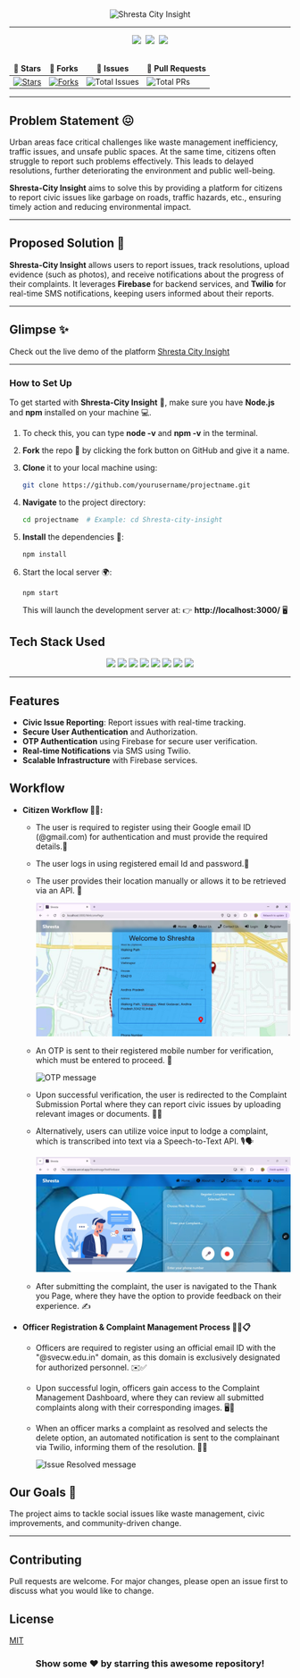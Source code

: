 <div align="center">
  <img width="400" alt="Shresta City Insight" align="center" src="image.png">
</div>

<hr>

<div align="center">
  <img src="https://forthebadge.com/images/badges/built-with-love.svg" />&nbsp;
  <img src="https://forthebadge.com/images/badges/uses-brains.svg" />&nbsp;
  <img src="https://forthebadge.com/images/badges/powered-by-responsibility.svg"/>
</div>
<br>

<div align="center">
  <table align="center">
    <thead align="center">
      <tr border: 1px;>
        <td><strong>🌟 Stars</strong></td>
        <td><strong>🍴 Forks</strong></td>
        <td><strong>🐛 Issues</strong></td>
        <td><strong>🔔 Pull Requests</strong></td>
      </tr>
    </thead>
    <tbody>
      <tr>
        <td><a href="https://github.com/sailaja-adapa/Shresta/stargazers" target="_blank"><img alt="Stars" src="https://img.shields.io/github/stars/sailaja-adapa/Shresta?style=for-the-badge&logo=github"/></a></td>
        <td><a href="https://github.com/sailaja-adapa/Shresta/forks" target="_blank"><img alt="Forks" src="https://img.shields.io/github/forks/sailaja-adapa/Shresta?style=for-the-badge&logo=git&logoColor=white"/></a></td>
        <td><img alt="Total Issues" src="https://img.shields.io/github/issues-search/sailaja-adapa/Shresta?query=is:issue&style=for-the-badge&label=Issues&logo=github&color=blue"/></td>
        <td><img alt="Total PRs" src="https://img.shields.io/github/issues-search/sailaja-adapa/Shresta?query=is:pr&style=for-the-badge&label=Pull%20Requests&logo=github&color=blue"/></td>
      </tr>
    </tbody>
  </table>
</div>

<hr>

## Problem Statement 😖

Urban areas face critical challenges like waste management inefficiency, traffic issues, and unsafe public spaces. At the same time, citizens often struggle to report such problems effectively. This leads to delayed resolutions, further deteriorating the environment and public well-being.

**Shresta-City Insight** aims to solve this by providing a platform for citizens to report civic issues like garbage on roads, traffic hazards, etc., ensuring timely action and reducing environmental impact.

---

## Proposed Solution 🤩

**Shresta-City Insight** allows users to report issues, track resolutions, upload evidence (such as photos), and receive notifications about the progress of their complaints. It leverages **Firebase** for backend services, and **Twilio** for real-time SMS notifications, keeping users informed about their reports.

---

## Glimpse ✨
Check out the live demo of the platform [Shresta City Insight](https://shresta.vercel.app/)

---

### How to Set Up

To get started with **Shresta-City Insight** 🚀, make sure you have **Node.js** and **npm** installed on your machine 💻.

1) To check this, you can type **node -v** and **npm -v** in the terminal.
2) **Fork** the repo 🍴 by clicking the fork button on GitHub and give it a name.
3) **Clone** it to your local machine using:

    ```sh
    git clone https://github.com/yourusername/projectname.git
    ```

4) **Navigate** to the project directory:

    ```sh
    cd projectname  # Example: cd Shresta-city-insight
    ```

5) **Install** the dependencies 🔧:

    ```sh
    npm install  
    ```

6) Start the local server 🌍:

    ```sh
    npm start
    ```

    This will launch the development server at:
    👉 **http://localhost:3000/** 🖥️

## Tech Stack Used

<div align="center">
  <img src="https://img.shields.io/badge/HTML5-E34F26.svg?style=for-the-badge&logo=HTML5&logoColor=white">
  <img src="https://img.shields.io/badge/CSS3-1572B6.svg?style=for-the-badge&logo=CSS3&logoColor=white">
  <img src="https://img.shields.io/badge/JavaScript-F7DF1E.svg?style=for-the-badge&logo=JavaScript&logoColor=black">
  <img src="https://img.shields.io/badge/ReactJS-61DAFB.svg?style=for-the-badge&logo=React&logoColor=white">
  <img src="https://img.shields.io/badge/Firebase-FFCA28.svg?style=for-the-badge&logo=Firebase&logoColor=black">
  <img src="https://img.shields.io/badge/NodeJS-339933.svg?style=for-the-badge&logo=Node.js&logoColor=white">
  <img src="https://img.shields.io/badge/Express.js-000000.svg?style=for-the-badge&logo=Express&logoColor=white">
  <img src="https://img.shields.io/badge/Twilio-000000.svg?style=for-the-badge&logo=Twilio&logoColor=white">
</div>

---

## Features

- **Civic Issue Reporting**: Report issues with real-time tracking.
- **Secure User Authentication** and Authorization.
- **OTP Authentication** using Firebase for secure user verification.
- **Real-time Notifications** via SMS using Twilio.
- **Scalable Infrastructure** with Firebase services.

## Workflow

  + **Citizen Workflow 👩‍🦰:**
    - The user is required to register using their Google email ID (@gmail.com) for authentication and must provide the required details.📩
    - The user logs in using registered email Id and password.🔐
    - The user provides their location manually or allows it to be retrieved via an API. 📍
    
      ![Location](loc.jpg)
    
    - An OTP is sent to their registered mobile number for verification, which must be entered to proceed. 🔢
    
      ![OTP message](OTP_msg.png)
    - Upon successful verification, the user is redirected to the Complaint Submission Portal where they can report civic issues by uploading relevant images or documents. 📸📁
    - Alternatively, users can utilize voice input to lodge a complaint, which is transcribed into text via a Speech-to-Text API. 🎙️🗣️

      ![Speech to Text API](speech.jpg)

    - After submitting the complaint, the user is navigated to the Thank you Page, where they have the option to provide feedback on their experience. ✍️

+ **Officer Registration & Complaint Management Process 👮‍♂️📋**
    - Officers are required to register using an official email ID with the "@svecw.edu.in" domain, as this domain is exclusively designated for authorized personnel. ✉️✅
    - Upon successful login, officers gain access to the Complaint Management Dashboard, where they can review all submitted complaints along with their corresponding images. 🖥️📸
    - When an officer marks a complaint as resolved and selects the delete option, an automated notification is sent to the complainant via Twilio, informing them of the resolution. 📩🔔
    
      ![Issue Resolved message](Resolved_message.png)


## Our Goals 🎯

The project aims to tackle social issues like waste management, civic improvements, and community-driven change.

---

## Contributing

Pull requests are welcome. For major changes, please open an issue first to discuss what you would like to change.

## License

[MIT](https://choosealicense.com/licenses/mit/)

<h3 align="center"> Show some ❤️ by starring this awesome repository! </h3>